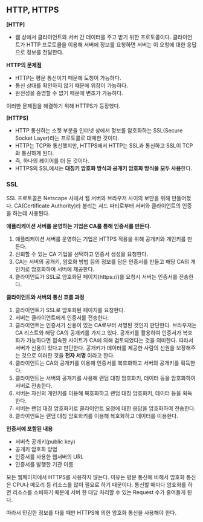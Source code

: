 ## HTTP, HTTPS

**[HTTP]**

- 웹 상에서 클라이언트와 서버 간 데이터를 주고 받기 위한 프로토콜이다. 클라이언트가 HTTP 프로토콜을 이용해 서버에 정보를 요청하면 서버는 이 요청에 대한 응답으로 정보를 전달한다. 



**HTTP의 문제점**

- HTTP는 평문 통신이기 때문에 도청이 가능하다.
- 통신 상대를 확인하지 않기 때문에 위장이 가능하다.
- 완전성을 증명할 수 없기 때문에 변조가 가능하다.



이러한 문제점을 해결하기 위해 HTTPS가 등장했다.



**[HTTPS]**

- HTTP 통신하는 소켓 부분을 인터넷 상에서 정보를 암호화하는 SSL(Secure Socket Layer)라는 프로토콜로 대체한 것이다. 
- HTTP는 TCP와 통신했지만, HTTPS에서 HTTP는 SSL과 통신하고 SSL이 TCP와 통신하게 된다.
- 즉, 하나의 레이어를 더 둔 것이다.
- HTTPS의 SSL에서는 **대칭키 암호화 방식과 공개키 암호화 방식을 모두 사용**한다.



### SSL

SSL 프로토콜은 Netscape 사에서 웹 서버와 브라우저 사이의 보안을 위해 만들어졌다. CA(Certificate Authority)라 불리는 서드 파티로부터 서버와 클라이언트의 인증을 하는데 사용된다. 



**애플리케이션 서버를 운영하는 기업은 CA를 통해 인증서를 만든다.**

1. 애플리케이션 서버를 운영하는 기업은 HTTPS 적용을 위해 공개키와 개인키를 만든다.
2. 신뢰할 수 있는 CA 기업을 선택하고 인증서 생성을 요청한다.
3. CA는 서버의 공개키, 암호화 방법 등의 정보를 담은 인증서를 만들고 해당 CA의 개인키로 암호화하여 서버에 제공한다.
4. 클라이언트가 SSL로 암호화된 페이지(https://)를 요청시 서버는 인증서를 전송한다.



**클라이언트와 서버의 통신 흐름 과정**

1. 클라이언트가 SSL로 암호화된 페이지를 요청한다.
2. 서버는 클라이언트에게 인증서를 전송한다.
3. 클라이언트는 인증서가 신용이 있는  CA로부터 서명된 것인지 판단한다. 
   브라우저는 CA 리스트와 해당 CA의 공개키를 가지고 있다. 공개키를 활용하여 인증서가 복호화가 가능하다면 접속한 사이트가 CA에 의해 검토되었다는 것을 의미한다. 따라서 서버가 신용이 있다고 판단한다. 공개키가 데이터를 제공한 사람의 신원을 보장해주는 것으로 이러한 것을 **전자 서명** 이라고 한다.
4. 클라이언트는 CA의 공개키를 이용해 인증서를 복호화하고 서버의 공개키를 획득한다.
5. 클라이언트는 서버의 공개키를 사용해 랜덤 대칭 암호화키, 데이터 등을 암호화하여 서버로 전송한다.
6. 서버는 자신의 개인키를 이용해 복호화하고 랜덤 대칭 암호화키, 데이터 등을 획득한다.
7. 서버는 랜덤 대칭 암호화키로 클라이언트 요청에 대한 응답을 암호화하여 전송한다.
8. 클라이언트는 랜덤 대칭 암호화키를 이용해 복호화하고 데이터를 이용한다.



**인증서에 포함된 내용**

- 서버측 공개키(public key)
- 공개키 암호화 방법
- 인증서를 사용한 웹서버의 URL
- 인증서를 발행한 기관 이름



모든 웹페이지에서 HTTPS를 사용하지 않는다. 이유는 평문 통신에 비해서 암호화 통신은 CPU나 메모리 등 리소스를 많이 필요로 하기 때문이다. 통신할 때마다 암호화를 하면 리소스를 소비하기 때문에 서버 한 대당 처리할 수 있는 Request 수가 줄어들게 된다.

따라서 민감한 정보를 다룰 때만 HTTPS에 의한 암호화 통신을 사용해야 한다.